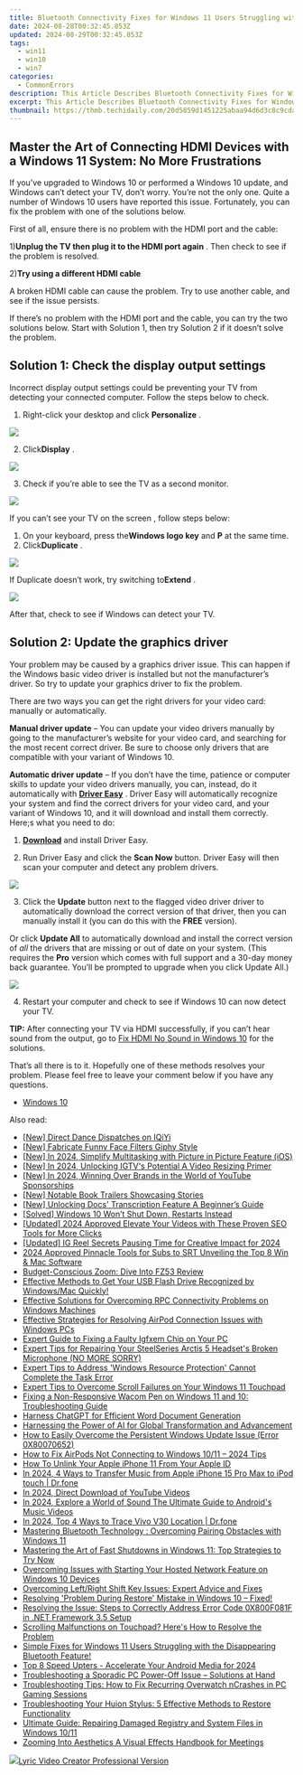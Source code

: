 ```yaml
---
title: Bluetooth Connectivity Fixes for Windows 11 Users Struggling with Device Detection
date: 2024-08-28T00:32:45.853Z
updated: 2024-08-29T00:32:45.853Z
tags:
  - win11
  - win10
  - win7
categories:
  - CommonErrors
description: This Article Describes Bluetooth Connectivity Fixes for Windows 11 Users Struggling with Device Detection
excerpt: This Article Describes Bluetooth Connectivity Fixes for Windows 11 Users Struggling with Device Detection
thumbnail: https://thmb.techidaily.com/20d5859d1451225abaa94d6d3c8c9cdada02fd525d9a47948cb889f866ae7774.jpg
---
```


## Master the Art of Connecting HDMI Devices with a Windows 11 System: No More Frustrations

If you’ve upgraded to Windows 10 or performed a Windows 10 update, and Windows can’t detect your TV, don’t worry. You’re not the only one. Quite a number of Windows 10 users have reported this issue. Fortunately, you can fix the problem with one of the solutions below.

 First of all, ensure there is no problem with the HDMI port and the cable:

 1)**Unplug the TV then plug it to the HDMI port again** . Then check to see if the problem is resolved.

 2)**Try using a different HDMI cable**

 A broken HDMI cable can cause the problem. Try to use another cable, and see if the issue persists.

 If there’s no problem with the HDMI port and the cable, you can try the two solutions below. Start with Solution 1, then try Solution 2 if it doesn’t solve the problem.  

## **Solution 1: Check the display output settings**

 Incorrect display output settings could be preventing your TV from detecting your connected computer. Follow the steps below to check.

 1) Right-click your desktop and click **Personalize** .

![](https://images.drivereasy.com/wp-content/uploads/2017/01/img_587f20f2242c5.png)

 2) Click**Display** .

![](https://images.drivereasy.com/wp-content/uploads/2017/01/img_587f25c04e4c2.jpg)

3) Check if you’re able to see the TV as a second monitor.

![](https://images.drivereasy.com/wp-content/uploads/2017/01/img_587f296382361.jpg)

 If you can’t see your TV on the screen , follow steps below:

 1) On your keyboard, press the**Windows logo key**  and **P** at the same time.
 2) Click**Duplicate** .

![](https://images.drivereasy.com/wp-content/uploads/2017/01/img_587f2b20b8e25.jpg)

 If Duplicate doesn’t work, try switching to**Extend** .

![](https://images.drivereasy.com/wp-content/uploads/2017/09/img_59bc8338cfae9.png)

After that, check to see if Windows can detect your TV.

## **Solution 2: Update the graphics driver**

 Your problem may be caused by a graphics driver issue. This can happen if the Windows basic video driver is installed but not the manufacturer’s driver.  So try to update your graphics driver to fix the problem.

 There are two ways you can get the right drivers for your video card: manually or automatically.

**Manual driver update** – You can update your video drivers manually by going to the manufacturer’s website for your video card, and searching for the most recent correct driver. Be sure to choose only drivers that are compatible with your variant of Windows 10.

**Automatic driver update** – If you don’t have the time, patience or computer skills to update your video drivers manually, you can, instead, do it automatically with **[Driver Easy](https://tools.techidaily.com/drivereasy/download/)**  .  Driver Easy will automatically recognize your system and find the correct drivers for your video card, and your variant of Windows 10, and it will download and install them correctly. Here;s what you need to do:

 1) **[Download](https://tools.techidaily.com/drivereasy/download/)**   and install Driver Easy.

 2) Run Driver Easy and click the **Scan Now**   button. Driver Easy will then scan your computer and detect any problem drivers.

![](https://images.drivereasy.com/wp-content/uploads/2017/11/img_5a0ea2eb0b92e.jpg)

 3) Click the **Update**  button next to the flagged video driver driver to automatically download the correct version of that driver, then you can manually install it (you can do this with the **FREE** version).

Or click **Update All**  to automatically download and install the correct version of _all_  the drivers that are missing or out of date on your system. (This requires the **Pro** version which comes with full support and a 30-day money back guarantee. You’ll be prompted to upgrade when you click Update All.)

![](https://images.drivereasy.com/wp-content/uploads/2017/11/img_5a0e9e0ebcfe9.jpg)

 4) Restart your computer and check to see if Windows 10 can now detect your TV.

**TIP:** After connecting your TV via HDMI successfully, if you can’t hear sound from the output, go to [Fix HDMI No Sound in Windows 10](https://tools.techidaily.com/drivereasy/download/) for the solutions.

 That’s all there is to it. Hopefully one of these methods resolves your problem.  Please feel free to leave your comment below if you have any questions.

* [Windows 10](https://tools.techidaily.com/drivereasy/download/)

<ins class="adsbygoogle"
     style="display:block"
     data-ad-format="autorelaxed"
     data-ad-client="ca-pub-7571918770474297"
     data-ad-slot="1223367746"></ins>



<ins class="adsbygoogle"
     style="display:block"
     data-ad-client="ca-pub-7571918770474297"
     data-ad-slot="8358498916"
     data-ad-format="auto"
     data-full-width-responsive="true"></ins>

<span class="atpl-alsoreadstyle">Also read:</span>
<div><ul>
<li><a href="https://tiktok-clips.techidaily.com/new-direct-dance-dispatches-on-iqiyi/"><u>[New] Direct Dance Dispatches on IQiYi</u></a></li>
<li><a href="https://some-knowledge.techidaily.com/new-fabricate-funny-face-filters-giphy-style/"><u>[New] Fabricate Funny Face Filters  Giphy Style</u></a></li>
<li><a href="https://article-posts.techidaily.com/new-in-2024-simplify-multitasking-with-picture-in-picture-feature-ios/"><u>[New] In 2024, Simplify Multitasking with Picture in Picture Feature (iOS)</u></a></li>
<li><a href="https://instagram-video-recordings.techidaily.com/new-in-2024-unlocking-igtvs-potential-a-video-resizing-primer/"><u>[New] In 2024, Unlocking IGTV's Potential  A Video Resizing Primer</u></a></li>
<li><a href="https://vp-tips.techidaily.com/new-in-2024-winning-over-brands-in-the-world-of-youtube-sponsorships/"><u>[New] In 2024, Winning Over Brands in the World of YouTube Sponsorships</u></a></li>
<li><a href="https://extra-skills.techidaily.com/new-notable-book-trailers-showcasing-stories/"><u>[New] Notable Book Trailers Showcasing Stories</u></a></li>
<li><a href="https://article-posts.techidaily.com/new-unlocking-docs-transcription-feature-a-beginners-guide/"><u>[New] Unlocking Docs' Transcription Feature  A Beginner’s Guide</u></a></li>
<li><a href="https://win-howtos.techidaily.com/solved-windows-10-wont-shut-down-restarts-instead/"><u>[Solved] Windows 10 Won’t Shut Down, Restarts Instead</u></a></li>
<li><a href="https://facebook-video-footage.techidaily.com/updated-2024-approved-elevate-your-videos-with-these-proven-seo-tools-for-more-clicks/"><u>[Updated] 2024 Approved  Elevate Your Videos with These Proven SEO Tools for More Clicks</u></a></li>
<li><a href="https://instagram-clips.techidaily.com/updated-ig-reel-secrets-pausing-time-for-creative-impact-for-2024/"><u>[Updated] IG Reel Secrets  Pausing Time for Creative Impact for 2024</u></a></li>
<li><a href="https://article-posts.techidaily.com/2024-approved-pinnacle-tools-for-subs-to-srt-unveiling-the-top-8-win-and-mac-software/"><u>2024 Approved  Pinnacle Tools for Subs to SRT  Unveiling the Top 8 Win & Mac Software</u></a></li>
<li><a href="https://buynow-info.techidaily.com/budget-conscious-zoom-dive-into-fz53-review/"><u>Budget-Conscious Zoom: Dive Into FZ53 Review</u></a></li>
<li><a href="https://win-howtos.techidaily.com/effective-methods-to-get-your-usb-flash-drive-recognized-by-windowsmac-quickly/"><u>Effective Methods to Get Your USB Flash Drive Recognized by Windows/Mac Quickly!</u></a></li>
<li><a href="https://win-howtos.techidaily.com/effective-solutions-for-overcoming-rpc-connectivity-problems-on-windows-machines/"><u>Effective Solutions for Overcoming RPC Connectivity Problems on Windows Machines</u></a></li>
<li><a href="https://win-howtos.techidaily.com/effective-strategies-for-resolving-airpod-connection-issues-with-windows-pcs/"><u>Effective Strategies for Resolving AirPod Connection Issues with Windows PCs</u></a></li>
<li><a href="https://win-howtos.techidaily.com/expert-guide-to-fixing-a-faulty-igfxem-chip-on-your-pc/"><u>Expert Guide to Fixing a Faulty Igfxem Chip on Your PC</u></a></li>
<li><a href="https://win-howtos.techidaily.com/expert-tips-for-repairing-your-steelseries-arctis-5-headsets-broken-microphone-no-more-sorry/"><u>Expert Tips for Repairing Your SteelSeries Arctis 5 Headset's Broken Microphone (NO MORE SORRY)</u></a></li>
<li><a href="https://win-howtos.techidaily.com/expert-tips-to-address-windows-resource-protection-cannot-complete-the-task-error/"><u>Expert Tips to Address 'Windows Resource Protection' Cannot Complete the Task Error</u></a></li>
<li><a href="https://win-howtos.techidaily.com/expert-tips-to-overcome-scroll-failures-on-your-windows-11-touchpad/"><u>Expert Tips to Overcome Scroll Failures on Your Windows 11 Touchpad</u></a></li>
<li><a href="https://win-howtos.techidaily.com/fixing-a-non-responsive-wacom-pen-on-windows-11-and-10-troubleshooting-guide/"><u>Fixing a Non-Responsive Wacom Pen on Windows 11 and 10: Troubleshooting Guide</u></a></li>
<li><a href="https://tech-savvy.techidaily.com/harness-chatgpt-for-efficient-word-document-generation/"><u>Harness ChatGPT for Efficient Word Document Generation</u></a></li>
<li><a href="https://tech-recovery.techidaily.com/harnessing-the-power-of-ai-for-global-transformation-and-advancement/"><u>Harnessing the Power of AI for Global Transformation and Advancement</u></a></li>
<li><a href="https://win-howtos.techidaily.com/how-to-easily-overcome-the-persistent-windows-update-issue-error-0x80070652/"><u>How to Easily Overcome the Persistent Windows Update Issue (Error 0X80070652)</u></a></li>
<li><a href="https://win-howtos.techidaily.com/how-to-fix-airpods-not-connecting-to-windows-1011-2024-tips/"><u>How to Fix AirPods Not Connecting to Windows 10/11 – 2024 Tips</u></a></li>
<li><a href="https://apple-account.techidaily.com/how-to-unlink-your-apple-iphone-11-from-your-apple-id-by-drfone-ios/"><u>How To Unlink Your Apple iPhone 11 From Your Apple ID</u></a></li>
<li><a href="https://iphone-transfer.techidaily.com/in-2024-4-ways-to-transfer-music-from-apple-iphone-15-pro-max-to-ipod-touch-drfone-by-drfone-transfer-from-ios/"><u>In 2024, 4 Ways to Transfer Music from Apple iPhone 15 Pro Max to iPod touch | Dr.fone</u></a></li>
<li><a href="https://youtube-blog.techidaily.com/24-direct-download-of-youtube-videos/"><u>In 2024, Direct Download of YouTube Videos</u></a></li>
<li><a href="https://some-techniques.techidaily.com/in-2024-explore-a-world-of-sound-the-ultimate-guide-to-androids-music-videos/"><u>In 2024, Explore a World of Sound  The Ultimate Guide to Android's Music Videos</u></a></li>
<li><a href="https://android-location-track.techidaily.com/in-2024-top-4-ways-to-trace-vivo-v30-location-drfone-by-drfone-virtual-android/"><u>In 2024, Top 4 Ways to Trace Vivo V30 Location | Dr.fone</u></a></li>
<li><a href="https://win-howtos.techidaily.com/mastering-bluetooth-technology-overcoming-pairing-obstacles-with-windows-11/"><u>Mastering Bluetooth Technology : Overcoming Pairing Obstacles with Windows 11</u></a></li>
<li><a href="https://win-howtos.techidaily.com/1723202873075-mastering-the-art-of-fast-shutdowns-in-windows-11-top-strategies-to-try-now/"><u>Mastering the Art of Fast Shutdowns in Windows 11: Top Strategies to Try Now</u></a></li>
<li><a href="https://win-howtos.techidaily.com/overcoming-issues-with-starting-your-hosted-network-feature-on-windows-10-devices/"><u>Overcoming Issues with Starting Your Hosted Network Feature on Windows 10 Devices</u></a></li>
<li><a href="https://win-howtos.techidaily.com/overcoming-leftright-shift-key-issues-expert-advice-and-fixes/"><u>Overcoming Left/Right Shift Key Issues: Expert Advice and Fixes</u></a></li>
<li><a href="https://win-howtos.techidaily.com/1723210538704-resolving-problem-during-restore-mistake-in-windows-10-fixed/"><u>Resolving 'Problem During Restore' Mistake in Windows 10 – Fixed!</u></a></li>
<li><a href="https://win-howtos.techidaily.com/resolving-the-issue-steps-to-correctly-address-error-code-0x800f081f-in-net-framework-35-setup/"><u>Resolving the Issue: Steps to Correctly Address Error Code 0X800F081F in .NET Framework 3.5 Setup</u></a></li>
<li><a href="https://win-howtos.techidaily.com/scrolling-malfunctions-on-touchpad-heres-how-to-resolve-the-problem/"><u>Scrolling Malfunctions on Touchpad? Here's How to Resolve the Problem</u></a></li>
<li><a href="https://win-howtos.techidaily.com/simple-fixes-for-windows-11-users-struggling-with-the-disappearing-bluetooth-feature/"><u>Simple Fixes for Windows 11 Users Struggling with the Disappearing Bluetooth Feature!</u></a></li>
<li><a href="https://article-knowledge.techidaily.com/top-8-speed-upters-accelerate-your-android-media-for-2024/"><u>Top 8 Speed Upters - Accelerate Your Android Media for 2024</u></a></li>
<li><a href="https://win-howtos.techidaily.com/troubleshooting-a-sporadic-pc-power-off-issue-solutions-at-hand/"><u>Troubleshooting a Sporadic PC Power-Off Issue – Solutions at Hand</u></a></li>
<li><a href="https://win-answers.techidaily.com/troubleshooting-tips-how-to-fix-recurring-overwatch-ncrashes-in-pc-gaming-sessions/"><u>Troubleshooting Tips: How to Fix Recurring Overwatch nCrashes in PC Gaming Sessions</u></a></li>
<li><a href="https://win-howtos.techidaily.com/troubleshooting-your-huion-stylus-5-effective-methods-to-restore-functionality/"><u>Troubleshooting Your Huion Stylus: 5 Effective Methods to Restore Functionality</u></a></li>
<li><a href="https://win-howtos.techidaily.com/ultimate-guide-repairing-damaged-registry-and-system-files-in-windows-1011/"><u>Ultimate Guide: Repairing Damaged Registry and System Files in Windows 10/11</u></a></li>
<li><a href="https://extra-lessons.techidaily.com/zooming-into-aesthetics-a-visual-effects-handbook-for-meetings/"><u>Zooming Into Aesthetics  A Visual Effects Handbook for Meetings</u></a></li>
</ul></div>

<!-- affiliate ads begin -->
<a href="https://secure.2checkout.com/order/checkout.php?PRODS=11224199&QTY=1&AFFILIATE=108875&CART=1"><img src="https://secure.avangate.com/images/merchant/e09fdffe648a30658a9657bbed7b2388/products/copy_boxshot_lyricvideo.png" border="0">Lyric Video Creator Professional Version</a>
<!-- affiliate ads end -->